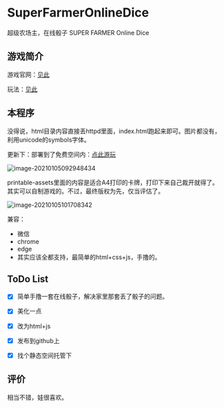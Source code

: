 # SuperFarmerOnlineDice
超级农场主，在线骰子 SUPER FARMER Online Dice 



## 游戏简介

游戏官网：[见此](https://www.granna.pl/katalog-gier/0-wszystkie-gry/343-SUPER-FARMER-THE-CARD-GAME.html)

玩法：[见此](https://witreader.com/articles/549625416756/)



## 本程序

没得说，html目录内容直接丢httpd里面，index.html跑起来即可。图片都没有，利用unicode的symbols字体。

更新下：部署到了免费空间内：[点此游玩](https://oi.0w0.io/super_farmer_online_dice/index.html)

![image-20210105092948434](https://img.0w0.io/u/s!AkNcBZ_Plzzpgp8gEtFxiu-jJxAIiA/image-20210105092948434.png)



printable-assets里面的内容是适合A4打印的卡牌，打印下来自己裁开就得了。其实可以自制游戏的。不过，最终版权为先，仅当评估了。

![image-20210105101708342](https://img.0w0.io/u/s!AkNcBZ_Plzzpgp8xHo0ltzkcPKqmEg/image-20210105101708342.png)

兼容：

* 微信
* chrome
* edge
* 其实应该全都支持，最简单的html+css+js，手撸的。



## ToDo List

- [x] 简单手撸一套在线骰子，解决家里那套丢了骰子的问题。
- [x] 美化一点
- [x] 改为html+js
- [x] 发布到github上
- [x] 找个静态空间托管下



## 评价

相当不错，娃很喜欢。

